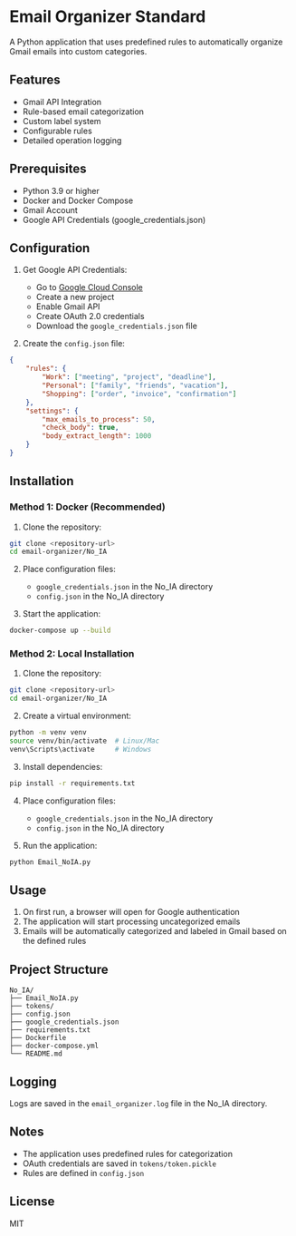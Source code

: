 # Email Organizer Standard

A Python application that uses predefined rules to automatically organize Gmail emails into custom categories.

## Features

- Gmail API Integration
- Rule-based email categorization
- Custom label system
- Configurable rules
- Detailed operation logging

## Prerequisites

- Python 3.9 or higher
- Docker and Docker Compose
- Gmail Account
- Google API Credentials (google_credentials.json)

## Configuration

1. Get Google API Credentials:
   - Go to [Google Cloud Console](https://console.cloud.google.com)
   - Create a new project
   - Enable Gmail API
   - Create OAuth 2.0 credentials
   - Download the `google_credentials.json` file

2. Create the `config.json` file:
```json
{
    "rules": {
        "Work": ["meeting", "project", "deadline"],
        "Personal": ["family", "friends", "vacation"],
        "Shopping": ["order", "invoice", "confirmation"]
    },
    "settings": {
        "max_emails_to_process": 50,
        "check_body": true,
        "body_extract_length": 1000
    }
}
```

## Installation

### Method 1: Docker (Recommended)

1. Clone the repository:
```bash
git clone <repository-url>
cd email-organizer/No_IA
```

2. Place configuration files:
   - `google_credentials.json` in the No_IA directory
   - `config.json` in the No_IA directory

3. Start the application:
```bash
docker-compose up --build
```

### Method 2: Local Installation

1. Clone the repository:
```bash
git clone <repository-url>
cd email-organizer/No_IA
```

2. Create a virtual environment:
```bash
python -m venv venv
source venv/bin/activate  # Linux/Mac
venv\Scripts\activate     # Windows
```

3. Install dependencies:
```bash
pip install -r requirements.txt
```

4. Place configuration files:
   - `google_credentials.json` in the No_IA directory
   - `config.json` in the No_IA directory

5. Run the application:
```bash
python Email_NoIA.py
```

## Usage

1. On first run, a browser will open for Google authentication
2. The application will start processing uncategorized emails
3. Emails will be automatically categorized and labeled in Gmail based on the defined rules

## Project Structure

```
No_IA/
├── Email_NoIA.py
├── tokens/
├── config.json
├── google_credentials.json
├── requirements.txt
├── Dockerfile
├── docker-compose.yml
└── README.md
```

## Logging

Logs are saved in the `email_organizer.log` file in the No_IA directory.

## Notes

- The application uses predefined rules for categorization
- OAuth credentials are saved in `tokens/token.pickle`
- Rules are defined in `config.json`

## License

MIT 